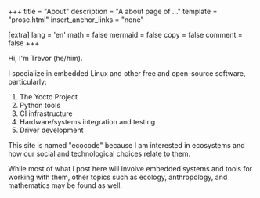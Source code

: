 +++
title = "About"
description = "A about page of ..."
template = "prose.html"
insert_anchor_links = "none"

[extra]
lang = 'en'
math = false
mermaid = false
copy = false
comment = false
+++

Hi, I'm Trevor (he/him).

I specialize in embedded Linux and other free and open-source software,
particularly: 

1. The Yocto Project
2. Python tools
3. CI infrastructure
4. Hardware/systems integration and testing
5. Driver development

This site is named "ecocode" because I am interested in ecosystems and
how our social and technological choices relate to them.

While most of what I post here will involve embedded systems and tools
for working with them, other topics such as ecology, anthropology, and
mathematics may be found as well.
